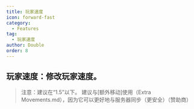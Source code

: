 ```yaml
---
title: 玩家速度
icon: forward-fast
category:
  - Features
tag:
  - 玩家速度
author: Double
order: 8
---
```


## 玩家速度：修改玩家速度。
>注意：建议在“1.5”以下。
>建议与[额外移动]使用（Extra Movements.md），因为它可以更好地与服务器同步（更安全）（赞助商）
